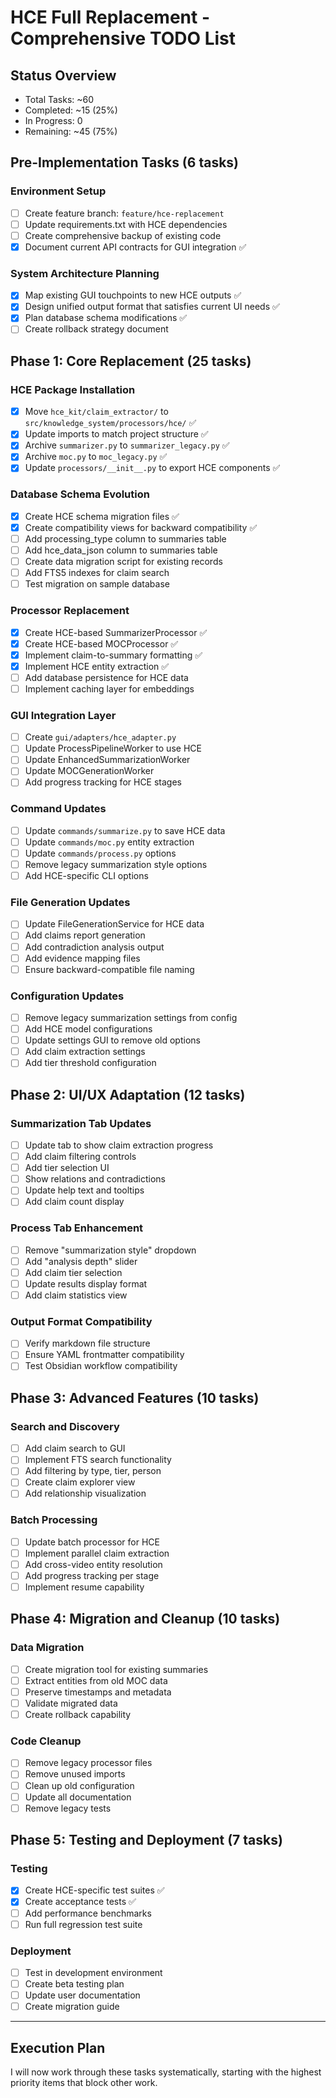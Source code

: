 # HCE Full Replacement - Comprehensive TODO List

## Status Overview
- Total Tasks: ~60
- Completed: ~15 (25%)
- In Progress: 0
- Remaining: ~45 (75%)

## Pre-Implementation Tasks (6 tasks)

### Environment Setup
- [ ] Create feature branch: `feature/hce-replacement`
- [ ] Update requirements.txt with HCE dependencies
- [ ] Create comprehensive backup of existing code
- [x] Document current API contracts for GUI integration ✅

### System Architecture Planning  
- [x] Map existing GUI touchpoints to new HCE outputs ✅
- [x] Design unified output format that satisfies current UI needs ✅
- [x] Plan database schema modifications ✅
- [ ] Create rollback strategy document

## Phase 1: Core Replacement (25 tasks)

### HCE Package Installation
- [x] Move `hce_kit/claim_extractor/` to `src/knowledge_system/processors/hce/` ✅
- [x] Update imports to match project structure ✅
- [x] Archive `summarizer.py` to `summarizer_legacy.py` ✅
- [x] Archive `moc.py` to `moc_legacy.py` ✅
- [x] Update `processors/__init__.py` to export HCE components ✅

### Database Schema Evolution
- [x] Create HCE schema migration files ✅
- [x] Create compatibility views for backward compatibility ✅
- [ ] Add processing_type column to summaries table
- [ ] Add hce_data_json column to summaries table
- [ ] Create data migration script for existing records
- [ ] Add FTS5 indexes for claim search
- [ ] Test migration on sample database

### Processor Replacement
- [x] Create HCE-based SummarizerProcessor ✅
- [x] Create HCE-based MOCProcessor ✅
- [x] Implement claim-to-summary formatting ✅
- [x] Implement HCE entity extraction ✅
- [ ] Add database persistence for HCE data
- [ ] Implement caching layer for embeddings

### GUI Integration Layer
- [ ] Create `gui/adapters/hce_adapter.py`
- [ ] Update ProcessPipelineWorker to use HCE
- [ ] Update EnhancedSummarizationWorker
- [ ] Update MOCGenerationWorker
- [ ] Add progress tracking for HCE stages

### Command Updates
- [ ] Update `commands/summarize.py` to save HCE data
- [ ] Update `commands/moc.py` entity extraction
- [ ] Update `commands/process.py` options
- [ ] Remove legacy summarization style options
- [ ] Add HCE-specific CLI options

### File Generation Updates
- [ ] Update FileGenerationService for HCE data
- [ ] Add claims report generation
- [ ] Add contradiction analysis output
- [ ] Add evidence mapping files
- [ ] Ensure backward-compatible file naming

### Configuration Updates
- [ ] Remove legacy summarization settings from config
- [ ] Add HCE model configurations
- [ ] Update settings GUI to remove old options
- [ ] Add claim extraction settings
- [ ] Add tier threshold configuration

## Phase 2: UI/UX Adaptation (12 tasks)

### Summarization Tab Updates
- [ ] Update tab to show claim extraction progress
- [ ] Add claim filtering controls
- [ ] Add tier selection UI
- [ ] Show relations and contradictions
- [ ] Update help text and tooltips
- [ ] Add claim count display

### Process Tab Enhancement
- [ ] Remove "summarization style" dropdown
- [ ] Add "analysis depth" slider
- [ ] Add claim tier selection
- [ ] Update results display format
- [ ] Add claim statistics view

### Output Format Compatibility
- [ ] Verify markdown file structure
- [ ] Ensure YAML frontmatter compatibility
- [ ] Test Obsidian workflow compatibility

## Phase 3: Advanced Features (10 tasks)

### Search and Discovery
- [ ] Add claim search to GUI
- [ ] Implement FTS search functionality
- [ ] Add filtering by type, tier, person
- [ ] Create claim explorer view
- [ ] Add relationship visualization

### Batch Processing
- [ ] Update batch processor for HCE
- [ ] Implement parallel claim extraction
- [ ] Add cross-video entity resolution
- [ ] Add progress tracking per stage
- [ ] Implement resume capability

## Phase 4: Migration and Cleanup (10 tasks)

### Data Migration
- [ ] Create migration tool for existing summaries
- [ ] Extract entities from old MOC data
- [ ] Preserve timestamps and metadata
- [ ] Validate migrated data
- [ ] Create rollback capability

### Code Cleanup
- [ ] Remove legacy processor files
- [ ] Remove unused imports
- [ ] Clean up old configuration
- [ ] Update all documentation
- [ ] Remove legacy tests

## Phase 5: Testing and Deployment (7 tasks)

### Testing
- [x] Create HCE-specific test suites ✅
- [x] Create acceptance tests ✅
- [ ] Add performance benchmarks
- [ ] Run full regression test suite

### Deployment
- [ ] Test in development environment
- [ ] Create beta testing plan
- [ ] Update user documentation
- [ ] Create migration guide

---

## Execution Plan

I will now work through these tasks systematically, starting with the highest priority items that block other work.
